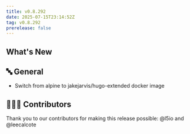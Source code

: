 ```yaml
---
title: v0.8.292
date: 2025-07-15T23:14:52Z
tag: v0.8.292
prerelease: false
---
```


## What's New
## 🔤 General
* Switch from alpine to jakejarvis/hugo-extended docker image

## 👨🏽‍💻 Contributors

Thank you to our contributors for making this release possible:
@l5io and @leecalcote

